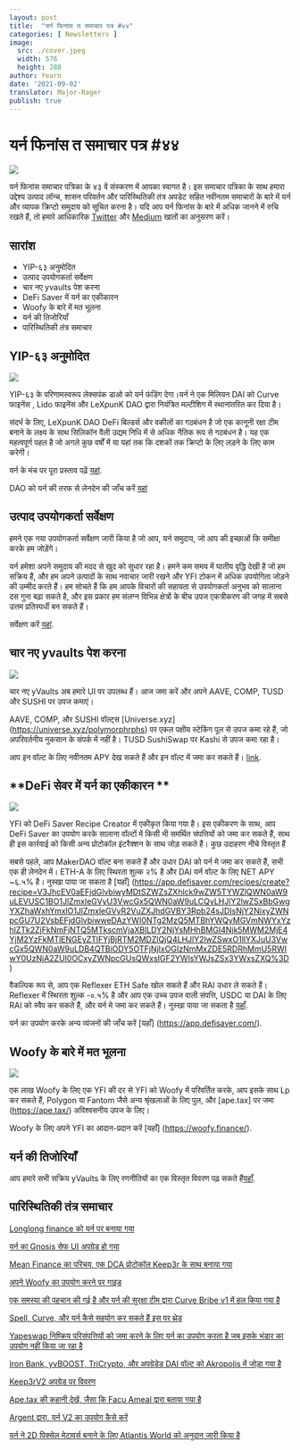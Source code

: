 ```yaml
---
layout: post
title:  "यर्न फिनांस त समाचार पत्र #४४"
categories: [ Newsletters ]
image:
  src: ./cover.jpeg
  width: 576
  height: 288
author: Yearn
date: '2021-09-02'
translator: Major-Rager
publish: true
---
```


# यर्न फिनांस त समाचार पत्र #४४

![](/_newsletters/Yearn-Finance-Newsletter-44/image1.png)

यर्न फिनांस समाचार पत्रिका के ४३ वें संस्करण में आपका स्वागत है। इस समाचार पत्रिका के साथ हमारा उद्देश्य उत्पाद लॉन्च, शासन परिवर्तन और पारिस्थितिकी तंत्र अपडेट सहित नवीनतम समाचारों के बारे में यर्न और व्यापक क्रिप्टो समुदाय को सूचित करना है। यदि आप यर्न फिनांस के बारे में अधिक जानने में रुचि रखते हैं, तो हमारे आधिकारिक [Twitter](https://twitter.com/iearnfinance) और [Medium](https://medium.com/iearn) खातों का अनुसरण करें।

## **सारांश**

- YIP-६३ अनुमोदित 
- उत्पाद उपयोगकर्ता सर्वेक्षण
- चार नए yvaults पेश करना
- DeFi Saver में यर्न का एकीकारन 
- Woofy के बारे में मत भूलना
- यर्न की तिजोरियाँ
- पारिस्थितिकी तंत्र समाचार

## **YIP-६३ अनुमोदित**

![](/_newsletters/Yearn-Finance-Newsletter-44/image2.png)

YIP-६३ के परिणामस्वरूप लेक्सपंक डाओ को यर्न फंडिंग देगा।यर्न ने एक मिलियन DAI को Curve फाइनेंस , Lido फाइनेंस और LeXpunK DAO द्वारा नियंत्रित मल्टीशिग में स्थानांतरित कर दिया है।

संदर्भ के लिए, LeXpunK DAO DeFi बिल्डर्स और वकीलों का गठबंधन है जो एक कानूनी रक्षा टीम बनाने के लक्ष्य के साथ सिलिकॉन वैली उद्यम निधि में से अधिक नैतिक रूप से गठबंधन है। यह एक महत्वपूर्ण पहल है जो अगले कुछ वर्षों में या यहां तक कि दशकों तक क्रिप्टो के लिए लड़ने के लिए काम करेगी।

यर्न के मंच पर पूरा प्रस्ताव पढ़ें [यहां](https://gov.yearn.finance/t/yip-63-fund-builder-first-legal-activism-dao/11280).

DAO को यर्न की तरफ से लेनदेन की जाँच करें [यहां](https://etherscan.io/tx/0x0ec0fc55d6dc51b426a254bf2d6de138b1b9a1c3031f4ab3a7b39439fa004392)

## **उत्पाद उपयोगकर्ता सर्वेक्षण**

हमने एक नया उपयोगकर्ता सर्वेक्षण जारी किया है जो आप, यर्न समुदाय, जो आप की इच्छाओं कि समीक्षा करके हम जोड़ेंगे।

यर्न हमेशा अपने समुदाय की मदद से खुद को सुधार रहा है। हमने कम समय में घातीय वृद्धि देखी है जो हम सक्रिय हैं, और हम अपने उत्पादों के साथ नवाचार जारी रखने और YFI टोकन में अधिक उपयोगिता जोड़ने की उम्मीद करते हैं। हम सोचते हैं कि हम आपके विचारों की सहायता से उपयोगकर्ता अनुभव को सालाना दस गुना बढ़ा सकते है, और इस प्रकार हम संलग्न विभिन्न क्षेत्रों के बीच उपज एकत्रीकरण की जगह में सबसे उत्तम प्रतिस्पर्धी बन सकते हैं।

सर्वेक्षण करें [यहां](https://yearnfinance.typeform.com/to/ojp3J8gn).

## **चार नए yvaults पेश करना**

![](/_newsletters/Yearn-Finance-Newsletter-44/image3.png)

चार नए yVaults अब हमारे UI पर उपलब्ध हैं। आज जमा करें और अपने AAVE, COMP, TUSD और SUSHI पर उपज कमाएं।

AAVE, COMP, और SUSHI वॉल्ट्स [Universe.xyz] (https://universe.xyz/polymorphrphs) पर एकल पक्षीय स्टेकिंग पूल से उपज कमा रहे हैं, जो अपरिवर्तनीय नुकसान के संपर्क में नहीं है। TUSD SushiSwap पर Kashi से उपज कमा रहा है।

आप इन वॉल्ट के लिए नवीनतम APY देख सकते हैं और इन वॉल्ट में जमा कर सकते हैं। [link](https://yearn.finance/vaults).

## **DeFi सेवर में यर्न का एकीकारन **

![](/_newsletters/Yearn-Finance-Newsletter-44/image4.png)

YFI को DeFi Saver Recipe Creator में एकीकृत किया गया है। इस एकीकरण के साथ, आप DeFi Saver का उपयोग करके सालाना वॉल्टों में किसी भी समर्थित संपत्तियों को जमा कर सकते हैं, साथ ही इस कार्रवाई को किसी अन्य प्रोटोकॉल इंटरैक्शन के साथ जोड़ सकते हैं। कुछ उदाहरण नीचे विस्तृत हैं

सबसे पहले, आप MakerDAO वॉल्ट बना सकते हैं और उधार DAI को यर्न मे जमा कर सकते हैं, सभी एक ही लेनदेन में। ETH-A के लिए स्थिरता शुल्क २% है और DAI यर्न वॉल्ट के लिए NET APY ~६.५% है। नुस्खा पाया जा सकता है [यहाँ] (https://app.defisaver.com/recipes/create?recipe=V3JhcEV0aEFjdGlvbiwyMDtSZWZsZXhlck9wZW5TYWZlQWN0aW9uLEVUSC1BO1JlZmxleGVyU3VwcGx5QWN0aW9uLCQyLHJlY2lwZSxBbGwgYXZhaWxhYmxlO1JlZmxleGVyR2VuZXJhdGVBY3Rpb24sJDIsNjY2NixyZWNpcGU7U2VsbEFjdGlvbiwweDAzYWI0NTg2MzQ5MTBhYWQyMGVmNWYxYzhlZTk2ZjFkNmFjNTQ5MTkscmVjaXBlLDY2NjYsMHhBMGI4Njk5MWM2MjE4YjM2YzFkMTlENGEyZTlFYjBjRTM2MDZlQjQ4LHJlY2lwZSwxO1llYXJuU3VwcGx5QWN0aW9uLDB4QTBiODY5OTFjNjIxOGIzNmMxZDE5RDRhMmU5RWIwY0UzNjA2ZUI0OCxyZWNpcGUsQWxsIGF2YWlsYWJsZSx3YWxsZXQ%3D)

वैकल्पिक रूप से, आप एक Reflexer ETH Safe खोल सकते हैं और RAI उधार ले सकते हैं। Reflexer में स्थिरता शुल्क -०.५% है और आप एक उच्च उपज वाली संपत्ति, USDC या DAI के लिए RAI को स्वैप कर सकते हैं, और यर्न मे जमा कर सकते हैं। नुस्खा पाया जा सकता है [यहाँ](https://app.defisaver.com/recipes/create?recipe=V3JhcEV0aEFjdGlvbiwyMDtSZWZsZXhlck9wZW5TYWZlQWN0aW9uLEVUSC1BO1JlZmxleGVyU3VwcGx5QWN0aW9uLCQyLHJlY2lwZSxBbGwgYXZhaWxhYmxlO1JlZmxleGVyR2VuZXJhdGVBY3Rpb24sJDIsNjY2NixyZWNpcGU7U2VsbEFjdGlvbiwweDAzYWI0NTg2MzQ5MTBhYWQyMGVmNWYxYzhlZTk2ZjFkNmFjNTQ5MTkscmVjaXBlLDY2NjYsMHhBMGI4Njk5MWM2MjE4YjM2YzFkMTlENGEyZTlFYjBjRTM2MDZlQjQ4LHJlY2lwZSwxO1llYXJuU3VwcGx5QWN0aW9uLDB4QTBiODY5OTFjNjIxOGIzNmMxZDE5RDRhMmU5RWIwY0UzNjA2ZUI0OCxyZWNpcGUsQWxsIGF2YWlsYWJsZSx3YWxsZXQ%3D).

यर्न का उपयोग करके अन्य व्यंजनों की जाँच करें [यहाँ] (https://app.defisaver.com/).

## **Woofy के बारे में मत भूलना**

![](/_newsletters/Yearn-Finance-Newsletter-44/image5.png)

एक लाख Woofy के लिए एक YFI की दर से YFI को Woofy में परिवर्तित करके, आप इसके साथ Lp कर सकते हैं, Polygon या Fantom जैसे अन्य श्रृंखलाओं के लिए पुल, और [ape.tax] पर जमा (https://ape.tax/) अविश्वसनीय उपज के लिए।

Woofy के लिए अपने YFI का आदान-प्रदान करें [यहाँ] (https://woofy.finance/).

## **यर्न की तिजोरियाँ**

आप हमारे सभी सक्रिय yVaults के लिए रणनीतियों का एक विस्तृत विवरण पढ़ सकते हैं[यहाँ](https://medium.com/yearn-state-of-the-vaults/the-vaults-at-yearn-9237905ffed3).

## **पारिस्थितिकी तंत्र समाचार**

[Longlong finance को यर्न पर बनाया गया](https://twitter.com/longlongfinance/status/1424889905877069826)

[यर्न का Gnosis सेफ UI अपग्रेड हो गया ](https://twitter.com/seanmacaonghais/status/1427229450773618695?s=21)

[Mean Finance का परिचय, एक DCA प्रोटोकॉल Keep3r के साथ बनाया गया](https://twitter.com/mean_fi/status/1422947694444785666?s=21)

[अपने Woofy का उपयोग करने पर गाइड ](https://twitter.com/cryptannews/status/1426489521911177217?s=21)

[एक समस्या की पहचान की गई है और यर्न की सुरक्षा टीम द्वारा Curve Bribe v1 में हल किया गया है](https://twitter.com/bantg/status/1426629982328180737?s=21)

[Spell, Curve, और यर्न कैसे सहयोग कर सकते हैं इस पर थ्रेड](https://twitter.com/danielesesta/status/1426547097415913476?s=21)

[Yapeswap निष्क्रिय परिसंपत्तियों को जमा करने के लिए यर्न का उपयोग करता है जब इसके भंडार का उपयोग नहीं किया जा रहा है](https://twitter.com/yapeswap/status/1427270229839605761)

[Iron Bank, yvBOOST, TriCrypto, और अपग्रेडेड DAI वॉल्ट को Akropolis में जोड़ा गया है](https://twitter.com/akropolisio/status/1427258414229442563)

[Keep3rV2 अपग्रेड पर विवरण](https://twitter.com/AndreCronjeTech/status/1429021091218006023)

[Ape.tax की कहानी देखें, जैसा कि Facu Ameal द्वारा बताया गया है](https://twitter.com/fameal/status/1428382076064174080?s=20)

[Argent द्वारा, यर्न V2 का उपयोग कैसे करें](https://twitter.com/argentHQ/status/1431205382865760257)

[यर्न ने 2D पिक्सेल मेटावर्स बनाने के लिए Atlantis World को अनुदान जारी किया है](https://twitter.com/iearnfinance/status/1432387438014435332)
